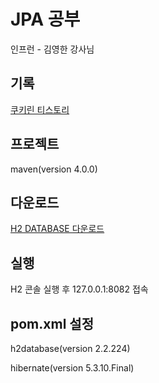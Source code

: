 # JPA 공부
인프런 - 김영한 강사님

## 기록
[쿠키린 티스토리](https://hyeonddobbi.tistory.com/category/%E2%97%86SPRING%20BOOT/JPA)

## 프로젝트 
maven(version 4.0.0)

## 다운로드
[H2 DATABASE 다운로드](https://www.h2database.com/html/main.html)

## 실행
H2 콘솔 실행 후 127.0.0.1:8082 접속

## pom.xml 설정
h2database(version 2.2.224)

hibernate(version 5.3.10.Final)